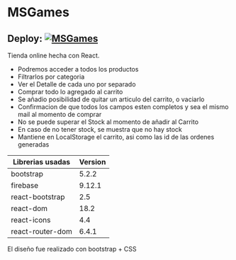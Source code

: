 # MSGames

## Deploy: [![MSGames](https://i.ibb.co/qDqLf0v/Logo.png)](https://msgames.netlify.app/)
  
  
Tienda online hecha con React.

- Podremos acceder a todos los productos
- Filtrarlos por categoria
- Ver el Detalle de cada uno por separado
- Comprar todo lo agregado al carrito
- Se añadio posibilidad de quitar un articulo del carrito, o vaciarlo
- Confirmacion de que todos los campos esten completos y sea el mismo mail al momento de comprar
- No se puede superar el Stock al momento de añadir al Carrito
- En caso de no tener stock, se muestra que no hay stock
- Mantiene en LocalStorage el carrito, asi como las id de las ordenes generadas

| Librerias usadas | Version |
| ------ | ------ |
| bootstrap | 5.2.2 |
| firebase | 9.12.1 |
| react-bootstrap | 2.5 |
| react-dom | 18.2 |
| react-icons | 4.4 |
| react-router-dom | 6.4.1 | 

El diseño fue realizado con bootstrap + CSS
